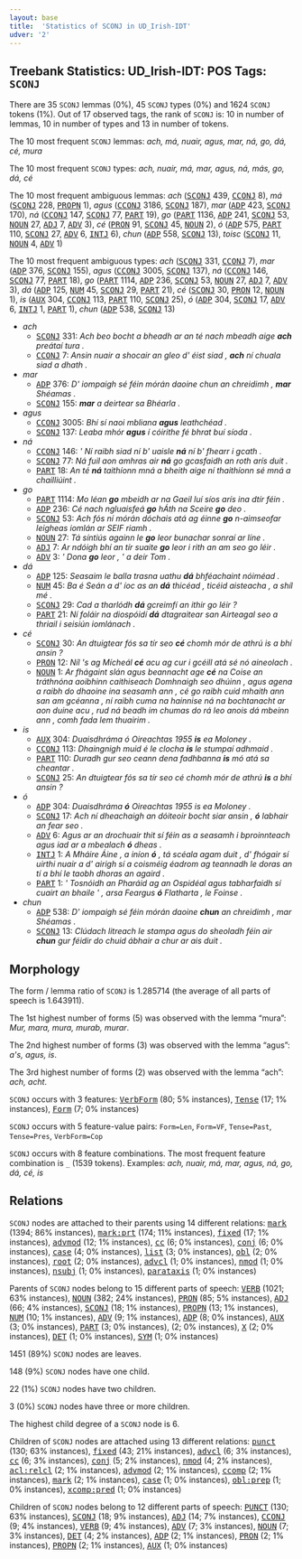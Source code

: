 ```yaml
---
layout: base
title:  'Statistics of SCONJ in UD_Irish-IDT'
udver: '2'
---
```


## Treebank Statistics: UD_Irish-IDT: POS Tags: `SCONJ`

There are 35 `SCONJ` lemmas (0%), 45 `SCONJ` types (0%) and 1624 `SCONJ` tokens (1%).
Out of 17 observed tags, the rank of `SCONJ` is: 10 in number of lemmas, 10 in number of types and 13 in number of tokens.

The 10 most frequent `SCONJ` lemmas: <em>ach, má, nuair, agus, mar, ná, go, dá, cé, mura</em>

The 10 most frequent `SCONJ` types:  <em>ach, nuair, má, mar, agus, ná, más, go, dá, cé</em>

The 10 most frequent ambiguous lemmas: <em>ach</em> (<tt><a href="ga_idt-pos-SCONJ.html">SCONJ</a></tt> 439, <tt><a href="ga_idt-pos-CCONJ.html">CCONJ</a></tt> 8), <em>má</em> (<tt><a href="ga_idt-pos-SCONJ.html">SCONJ</a></tt> 228, <tt><a href="ga_idt-pos-PROPN.html">PROPN</a></tt> 1), <em>agus</em> (<tt><a href="ga_idt-pos-CCONJ.html">CCONJ</a></tt> 3186, <tt><a href="ga_idt-pos-SCONJ.html">SCONJ</a></tt> 187), <em>mar</em> (<tt><a href="ga_idt-pos-ADP.html">ADP</a></tt> 423, <tt><a href="ga_idt-pos-SCONJ.html">SCONJ</a></tt> 170), <em>ná</em> (<tt><a href="ga_idt-pos-CCONJ.html">CCONJ</a></tt> 147, <tt><a href="ga_idt-pos-SCONJ.html">SCONJ</a></tt> 77, <tt><a href="ga_idt-pos-PART.html">PART</a></tt> 19), <em>go</em> (<tt><a href="ga_idt-pos-PART.html">PART</a></tt> 1136, <tt><a href="ga_idt-pos-ADP.html">ADP</a></tt> 241, <tt><a href="ga_idt-pos-SCONJ.html">SCONJ</a></tt> 53, <tt><a href="ga_idt-pos-NOUN.html">NOUN</a></tt> 27, <tt><a href="ga_idt-pos-ADJ.html">ADJ</a></tt> 7, <tt><a href="ga_idt-pos-ADV.html">ADV</a></tt> 3), <em>cé</em> (<tt><a href="ga_idt-pos-PRON.html">PRON</a></tt> 91, <tt><a href="ga_idt-pos-SCONJ.html">SCONJ</a></tt> 45, <tt><a href="ga_idt-pos-NOUN.html">NOUN</a></tt> 2), <em>ó</em> (<tt><a href="ga_idt-pos-ADP.html">ADP</a></tt> 575, <tt><a href="ga_idt-pos-PART.html">PART</a></tt> 110, <tt><a href="ga_idt-pos-SCONJ.html">SCONJ</a></tt> 27, <tt><a href="ga_idt-pos-ADV.html">ADV</a></tt> 6, <tt><a href="ga_idt-pos-INTJ.html">INTJ</a></tt> 6), <em>chun</em> (<tt><a href="ga_idt-pos-ADP.html">ADP</a></tt> 558, <tt><a href="ga_idt-pos-SCONJ.html">SCONJ</a></tt> 13), <em>toisc</em> (<tt><a href="ga_idt-pos-SCONJ.html">SCONJ</a></tt> 11, <tt><a href="ga_idt-pos-NOUN.html">NOUN</a></tt> 4, <tt><a href="ga_idt-pos-ADV.html">ADV</a></tt> 1)

The 10 most frequent ambiguous types:  <em>ach</em> (<tt><a href="ga_idt-pos-SCONJ.html">SCONJ</a></tt> 331, <tt><a href="ga_idt-pos-CCONJ.html">CCONJ</a></tt> 7), <em>mar</em> (<tt><a href="ga_idt-pos-ADP.html">ADP</a></tt> 376, <tt><a href="ga_idt-pos-SCONJ.html">SCONJ</a></tt> 155), <em>agus</em> (<tt><a href="ga_idt-pos-CCONJ.html">CCONJ</a></tt> 3005, <tt><a href="ga_idt-pos-SCONJ.html">SCONJ</a></tt> 137), <em>ná</em> (<tt><a href="ga_idt-pos-CCONJ.html">CCONJ</a></tt> 146, <tt><a href="ga_idt-pos-SCONJ.html">SCONJ</a></tt> 77, <tt><a href="ga_idt-pos-PART.html">PART</a></tt> 18), <em>go</em> (<tt><a href="ga_idt-pos-PART.html">PART</a></tt> 1114, <tt><a href="ga_idt-pos-ADP.html">ADP</a></tt> 236, <tt><a href="ga_idt-pos-SCONJ.html">SCONJ</a></tt> 53, <tt><a href="ga_idt-pos-NOUN.html">NOUN</a></tt> 27, <tt><a href="ga_idt-pos-ADJ.html">ADJ</a></tt> 7, <tt><a href="ga_idt-pos-ADV.html">ADV</a></tt> 3), <em>dá</em> (<tt><a href="ga_idt-pos-ADP.html">ADP</a></tt> 125, <tt><a href="ga_idt-pos-NUM.html">NUM</a></tt> 45, <tt><a href="ga_idt-pos-SCONJ.html">SCONJ</a></tt> 29, <tt><a href="ga_idt-pos-PART.html">PART</a></tt> 21), <em>cé</em> (<tt><a href="ga_idt-pos-SCONJ.html">SCONJ</a></tt> 30, <tt><a href="ga_idt-pos-PRON.html">PRON</a></tt> 12, <tt><a href="ga_idt-pos-NOUN.html">NOUN</a></tt> 1), <em>is</em> (<tt><a href="ga_idt-pos-AUX.html">AUX</a></tt> 304, <tt><a href="ga_idt-pos-CCONJ.html">CCONJ</a></tt> 113, <tt><a href="ga_idt-pos-PART.html">PART</a></tt> 110, <tt><a href="ga_idt-pos-SCONJ.html">SCONJ</a></tt> 25), <em>ó</em> (<tt><a href="ga_idt-pos-ADP.html">ADP</a></tt> 304, <tt><a href="ga_idt-pos-SCONJ.html">SCONJ</a></tt> 17, <tt><a href="ga_idt-pos-ADV.html">ADV</a></tt> 6, <tt><a href="ga_idt-pos-INTJ.html">INTJ</a></tt> 1, <tt><a href="ga_idt-pos-PART.html">PART</a></tt> 1), <em>chun</em> (<tt><a href="ga_idt-pos-ADP.html">ADP</a></tt> 538, <tt><a href="ga_idt-pos-SCONJ.html">SCONJ</a></tt> 13)


* <em>ach</em>
  * <tt><a href="ga_idt-pos-SCONJ.html">SCONJ</a></tt> 331: <em>Ach beo bocht a bheadh ar an té nach mbeadh aige <b>ach</b> preátaí tura .</em>
  * <tt><a href="ga_idt-pos-CCONJ.html">CCONJ</a></tt> 7: <em>Ansin nuair a shocair an gleo d' éist siad , <b>ach</b> ní chuala siad a dhath .</em>
* <em>mar</em>
  * <tt><a href="ga_idt-pos-ADP.html">ADP</a></tt> 376: <em>D' iompaigh sé féin mórán daoine chun an chreidimh , <b>mar</b> Shéamas .</em>
  * <tt><a href="ga_idt-pos-SCONJ.html">SCONJ</a></tt> 155: <em><b>mar</b> a deirtear sa Bhéarla .</em>
* <em>agus</em>
  * <tt><a href="ga_idt-pos-CCONJ.html">CCONJ</a></tt> 3005: <em>Bhí sí naoi mbliana <b>agus</b> leathchéad .</em>
  * <tt><a href="ga_idt-pos-SCONJ.html">SCONJ</a></tt> 137: <em>Leaba mhór <b>agus</b> í cóirithe fé bhrat buí síoda .</em>
* <em>ná</em>
  * <tt><a href="ga_idt-pos-CCONJ.html">CCONJ</a></tt> 146: <em>' Ní raibh siad ní b' uaisle <b>ná</b> ní b' fhearr i gcath .</em>
  * <tt><a href="ga_idt-pos-SCONJ.html">SCONJ</a></tt> 77: <em>Ná fuil aon amhras air <b>ná</b> go gcasfaidh an roth arís duit .</em>
  * <tt><a href="ga_idt-pos-PART.html">PART</a></tt> 18: <em>An té <b>ná</b> taithíonn mná a bheith aige ní thaithíonn sé mná a chailliúint .</em>
* <em>go</em>
  * <tt><a href="ga_idt-pos-PART.html">PART</a></tt> 1114: <em>Mo léan <b>go</b> mbeidh ar na Gaeil luí síos arís ina dtír féin .</em>
  * <tt><a href="ga_idt-pos-ADP.html">ADP</a></tt> 236: <em>Cé nach ngluaisfeá <b>go</b> hÁth na Sceire <b>go</b> deo .</em>
  * <tt><a href="ga_idt-pos-SCONJ.html">SCONJ</a></tt> 53: <em>Ach fós ní mórán dóchais atá ag éinne <b>go</b> n-aimseofar leigheas iomlán ar SEIF riamh .</em>
  * <tt><a href="ga_idt-pos-NOUN.html">NOUN</a></tt> 27: <em>Tá síntiús againn le <b>go</b> leor bunachar sonraí ar líne .</em>
  * <tt><a href="ga_idt-pos-ADJ.html">ADJ</a></tt> 7: <em>Ar ndóigh bhí an tír suaite <b>go</b> leor i rith an am seo go léir .</em>
  * <tt><a href="ga_idt-pos-ADV.html">ADV</a></tt> 3: <em>' Dona <b>go</b> leor , ' a deir Tom .</em>
* <em>dá</em>
  * <tt><a href="ga_idt-pos-ADP.html">ADP</a></tt> 125: <em>Seasaim le balla trasna uathu <b>dá</b> bhféachaint nóiméad .</em>
  * <tt><a href="ga_idt-pos-NUM.html">NUM</a></tt> 45: <em>Ba é Seán a d' íoc as an <b>dá</b> thicéad , ticéid aisteacha , a shíl mé .</em>
  * <tt><a href="ga_idt-pos-SCONJ.html">SCONJ</a></tt> 29: <em>Cad a tharlódh <b>dá</b> gcreimfí an ithir go léir ?</em>
  * <tt><a href="ga_idt-pos-PART.html">PART</a></tt> 21: <em>Ní foláir na diospóidí <b>dá</b> dtagraitear san Airteagal seo a thriail i seisiún iomlánach .</em>
* <em>cé</em>
  * <tt><a href="ga_idt-pos-SCONJ.html">SCONJ</a></tt> 30: <em>An dtuigtear fós sa tír seo <b>cé</b> chomh mór de athrú is a bhí ansin ?</em>
  * <tt><a href="ga_idt-pos-PRON.html">PRON</a></tt> 12: <em>Níl 's ag Mícheál <b>cé</b> acu ag cur i gcéill atá sé nó aineolach .</em>
  * <tt><a href="ga_idt-pos-NOUN.html">NOUN</a></tt> 1: <em>Ar fhágaint slán agus beannacht age <b>cé</b> na Coise an tráthnóna aoibhinn caithiseach Domhnaigh seo dhúinn , agus agena a raibh do dhaoine ina seasamh ann , cé go raibh cuid mhaith ann san am gcéanna , ní raibh cuma na hainnise ná na bochtanacht ar aon duine acu , rud ná beadh im chumas do rá leo anois dá mbeinn ann , comh fada lem thuairim .</em>
* <em>is</em>
  * <tt><a href="ga_idt-pos-AUX.html">AUX</a></tt> 304: <em>Duaisdhráma ó Oireachtas 1955 <b>is</b> ea Moloney .</em>
  * <tt><a href="ga_idt-pos-CCONJ.html">CCONJ</a></tt> 113: <em>Dhaingnigh muid é le clocha <b>is</b> le stumpaí adhmaid .</em>
  * <tt><a href="ga_idt-pos-PART.html">PART</a></tt> 110: <em>Duradh gur seo ceann dena fadhbanna <b>is</b> mó atá sa cheantar .</em>
  * <tt><a href="ga_idt-pos-SCONJ.html">SCONJ</a></tt> 25: <em>An dtuigtear fós sa tír seo cé chomh mór de athrú <b>is</b> a bhí ansin ?</em>
* <em>ó</em>
  * <tt><a href="ga_idt-pos-ADP.html">ADP</a></tt> 304: <em>Duaisdhráma <b>ó</b> Oireachtas 1955 is ea Moloney .</em>
  * <tt><a href="ga_idt-pos-SCONJ.html">SCONJ</a></tt> 17: <em>Ach ní dheachaigh an dóiteoir bocht siar ansin , <b>ó</b> labhair an fear seo .</em>
  * <tt><a href="ga_idt-pos-ADV.html">ADV</a></tt> 6: <em>Agus ar an drochuair thit sí féin as a seasamh i bproinnteach agus iad ar a mbealach <b>ó</b> dheas .</em>
  * <tt><a href="ga_idt-pos-INTJ.html">INTJ</a></tt> 1: <em>A Mháire Áine , a iníon <b>ó</b> , tá scéala agam duit , d' fhógair sí uirthi nuair a d' airigh sí a coisméig éadrom ag teannadh le doras an tí a bhí le taobh dhoras an agaird .</em>
  * <tt><a href="ga_idt-pos-PART.html">PART</a></tt> 1: <em>' Tosnóidh an Pharáid ag an Ospidéal agus tabharfaidh sí cuairt an bhaile ' , arsa Feargus <b>ó</b> Flatharta , le Foinse .</em>
* <em>chun</em>
  * <tt><a href="ga_idt-pos-ADP.html">ADP</a></tt> 538: <em>D' iompaigh sé féin mórán daoine <b>chun</b> an chreidimh , mar Shéamas .</em>
  * <tt><a href="ga_idt-pos-SCONJ.html">SCONJ</a></tt> 13: <em>Clúdach litreach le stampa agus do sheoladh féin air <b>chun</b> gur féidir do chuid ábhair a chur ar ais duit .</em>

## Morphology

The form / lemma ratio of `SCONJ` is 1.285714 (the average of all parts of speech is 1.643911).

The 1st highest number of forms (5) was observed with the lemma “mura”: <em>Mur, mara, mura, murab, murar</em>.

The 2nd highest number of forms (3) was observed with the lemma “agus”: <em>a's, agus, is</em>.

The 3rd highest number of forms (2) was observed with the lemma “ach”: <em>ach, acht</em>.

`SCONJ` occurs with 3 features: <tt><a href="ga_idt-feat-VerbForm.html">VerbForm</a></tt> (80; 5% instances), <tt><a href="ga_idt-feat-Tense.html">Tense</a></tt> (17; 1% instances), <tt><a href="ga_idt-feat-Form.html">Form</a></tt> (7; 0% instances)

`SCONJ` occurs with 5 feature-value pairs: `Form=Len`, `Form=VF`, `Tense=Past`, `Tense=Pres`, `VerbForm=Cop`

`SCONJ` occurs with 8 feature combinations.
The most frequent feature combination is `_` (1539 tokens).
Examples: <em>ach, nuair, má, mar, agus, ná, go, dá, cé, is</em>


## Relations

`SCONJ` nodes are attached to their parents using 14 different relations: <tt><a href="ga_idt-dep-mark.html">mark</a></tt> (1394; 86% instances), <tt><a href="ga_idt-dep-mark-prt.html">mark:prt</a></tt> (174; 11% instances), <tt><a href="ga_idt-dep-fixed.html">fixed</a></tt> (17; 1% instances), <tt><a href="ga_idt-dep-advmod.html">advmod</a></tt> (12; 1% instances), <tt><a href="ga_idt-dep-cc.html">cc</a></tt> (6; 0% instances), <tt><a href="ga_idt-dep-conj.html">conj</a></tt> (6; 0% instances), <tt><a href="ga_idt-dep-case.html">case</a></tt> (4; 0% instances), <tt><a href="ga_idt-dep-list.html">list</a></tt> (3; 0% instances), <tt><a href="ga_idt-dep-obl.html">obl</a></tt> (2; 0% instances), <tt><a href="ga_idt-dep-root.html">root</a></tt> (2; 0% instances), <tt><a href="ga_idt-dep-advcl.html">advcl</a></tt> (1; 0% instances), <tt><a href="ga_idt-dep-nmod.html">nmod</a></tt> (1; 0% instances), <tt><a href="ga_idt-dep-nsubj.html">nsubj</a></tt> (1; 0% instances), <tt><a href="ga_idt-dep-parataxis.html">parataxis</a></tt> (1; 0% instances)

Parents of `SCONJ` nodes belong to 15 different parts of speech: <tt><a href="ga_idt-pos-VERB.html">VERB</a></tt> (1021; 63% instances), <tt><a href="ga_idt-pos-NOUN.html">NOUN</a></tt> (382; 24% instances), <tt><a href="ga_idt-pos-PRON.html">PRON</a></tt> (85; 5% instances), <tt><a href="ga_idt-pos-ADJ.html">ADJ</a></tt> (66; 4% instances), <tt><a href="ga_idt-pos-SCONJ.html">SCONJ</a></tt> (18; 1% instances), <tt><a href="ga_idt-pos-PROPN.html">PROPN</a></tt> (13; 1% instances), <tt><a href="ga_idt-pos-NUM.html">NUM</a></tt> (10; 1% instances), <tt><a href="ga_idt-pos-ADV.html">ADV</a></tt> (9; 1% instances), <tt><a href="ga_idt-pos-ADP.html">ADP</a></tt> (8; 0% instances), <tt><a href="ga_idt-pos-AUX.html">AUX</a></tt> (3; 0% instances), <tt><a href="ga_idt-pos-PART.html">PART</a></tt> (3; 0% instances),  (2; 0% instances), <tt><a href="ga_idt-pos-X.html">X</a></tt> (2; 0% instances), <tt><a href="ga_idt-pos-DET.html">DET</a></tt> (1; 0% instances), <tt><a href="ga_idt-pos-SYM.html">SYM</a></tt> (1; 0% instances)

1451 (89%) `SCONJ` nodes are leaves.

148 (9%) `SCONJ` nodes have one child.

22 (1%) `SCONJ` nodes have two children.

3 (0%) `SCONJ` nodes have three or more children.

The highest child degree of a `SCONJ` node is 6.

Children of `SCONJ` nodes are attached using 13 different relations: <tt><a href="ga_idt-dep-punct.html">punct</a></tt> (130; 63% instances), <tt><a href="ga_idt-dep-fixed.html">fixed</a></tt> (43; 21% instances), <tt><a href="ga_idt-dep-advcl.html">advcl</a></tt> (6; 3% instances), <tt><a href="ga_idt-dep-cc.html">cc</a></tt> (6; 3% instances), <tt><a href="ga_idt-dep-conj.html">conj</a></tt> (5; 2% instances), <tt><a href="ga_idt-dep-nmod.html">nmod</a></tt> (4; 2% instances), <tt><a href="ga_idt-dep-acl-relcl.html">acl:relcl</a></tt> (2; 1% instances), <tt><a href="ga_idt-dep-advmod.html">advmod</a></tt> (2; 1% instances), <tt><a href="ga_idt-dep-ccomp.html">ccomp</a></tt> (2; 1% instances), <tt><a href="ga_idt-dep-mark.html">mark</a></tt> (2; 1% instances), <tt><a href="ga_idt-dep-case.html">case</a></tt> (1; 0% instances), <tt><a href="ga_idt-dep-obl-prep.html">obl:prep</a></tt> (1; 0% instances), <tt><a href="ga_idt-dep-xcomp-pred.html">xcomp:pred</a></tt> (1; 0% instances)

Children of `SCONJ` nodes belong to 12 different parts of speech: <tt><a href="ga_idt-pos-PUNCT.html">PUNCT</a></tt> (130; 63% instances), <tt><a href="ga_idt-pos-SCONJ.html">SCONJ</a></tt> (18; 9% instances), <tt><a href="ga_idt-pos-ADJ.html">ADJ</a></tt> (14; 7% instances), <tt><a href="ga_idt-pos-CCONJ.html">CCONJ</a></tt> (9; 4% instances), <tt><a href="ga_idt-pos-VERB.html">VERB</a></tt> (9; 4% instances), <tt><a href="ga_idt-pos-ADV.html">ADV</a></tt> (7; 3% instances), <tt><a href="ga_idt-pos-NOUN.html">NOUN</a></tt> (7; 3% instances), <tt><a href="ga_idt-pos-DET.html">DET</a></tt> (4; 2% instances), <tt><a href="ga_idt-pos-ADP.html">ADP</a></tt> (2; 1% instances), <tt><a href="ga_idt-pos-PRON.html">PRON</a></tt> (2; 1% instances), <tt><a href="ga_idt-pos-PROPN.html">PROPN</a></tt> (2; 1% instances), <tt><a href="ga_idt-pos-AUX.html">AUX</a></tt> (1; 0% instances)


